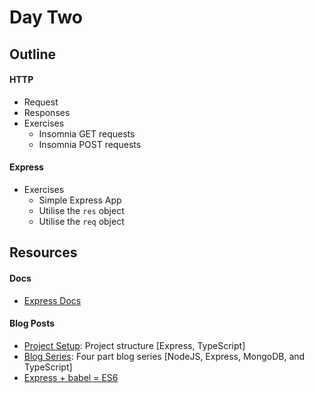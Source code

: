 # Day Two

## Outline
#### HTTP
* Request
* Responses
* Exercises
  * Insomnia GET requests
  * Insomnia POST requests


#### Express
* Exercises
  * Simple Express App
  * Utilise the `res` object
  * Utilise the `req` object

## Resources

#### Docs
- [Express Docs](https://expressjs.com/en/4x/api.html)

#### Blog Posts
- [Project Setup](https://itnext.io/production-ready-node-js-rest-apis-setup-using-typescript-postgresql-and-redis-a9525871407): Project structure [Express, TypeScript]
- [Blog Series](https://itnext.io/building-restful-web-apis-with-node-js-express-mongodb-and-typescript-part-1-2-195bdaf129cf): Four part blog series [NodeJS, Express, MongoDB, and TypeScript]
- [Express + babel = ES6](https://medium.com/developer-circles-lusaka/how-to-setup-express-js-server-with-nodemon-and-babel-c3a17218c282)
